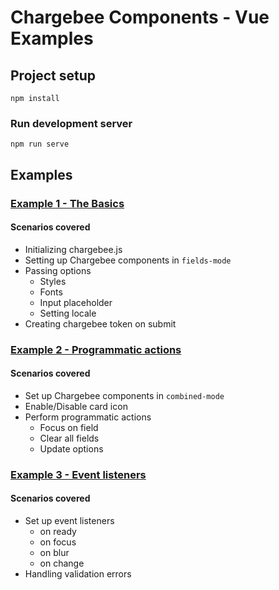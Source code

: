 # Chargebee Components - Vue Examples

## Project setup
```
npm install
```

### Run development server
```
npm run serve
```

## Examples

### [Example 1 - The Basics](https://github.com/chargebee/chargebee-checkout-samples/tree/master/components/vue/cb-components-examples/src/components/example1#readme)
#### Scenarios covered
  * Initializing chargebee.js
  * Setting up Chargebee components in `fields-mode`
  * Passing options
    * Styles
    * Fonts
    * Input placeholder
    * Setting locale
  * Creating chargebee token on submit

### [Example 2 - Programmatic actions](https://github.com/chargebee/chargebee-checkout-samples/tree/master/components/vue/cb-components-examples/src/components/example2#readme)
#### Scenarios covered
  * Set up Chargebee components in `combined-mode`
  * Enable/Disable card icon
  * Perform programmatic actions
    * Focus on field
    * Clear all fields
    * Update options

### [Example 3 - Event listeners](https://github.com/chargebee/chargebee-checkout-samples/tree/master/components/vue/cb-components-examples/src/components/example3#readme)
#### Scenarios covered
  * Set up event listeners
    * on ready
    * on focus
    * on blur
    * on change
  * Handling validation errors
